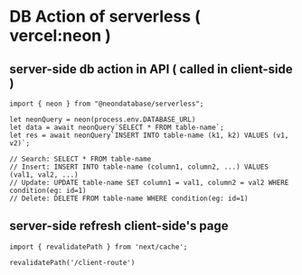 # DB Action of serverless ( vercel:neon )

## server-side db action in API ( called in client-side )
```
import { neon } from "@neondatabase/serverless";

let neonQuery = neon(process.env.DATABASE_URL)
let data = await neonQuery`SELECT * FROM table-name`;
let res = await neonQuery`INSERT INTO table-name (k1, k2) VALUES (v1, v2)`;

// Search: SELECT * FROM table-name
// Insert: INSERT INTO table-name (column1, column2, ...) VALUES (val1, val2, ...)
// Update: UPDATE table-name SET column1 = val1, column2 = val2 WHERE condition(eg: id=1)
// Delete: DELETE FROM table-name WHERE condition(eg: id=1)
```

## server-side refresh client-side's page
```
import { revalidatePath } from 'next/cache';

revalidatePath('/client-route')
```


